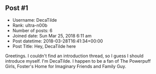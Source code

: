 ## Post #1
- Username: DecaTilde
- Rank: ultra-n00b
- Number of posts: 6
- Joined date: Sun Mar 25, 2018 6:11 am
- Post datetime: 2018-03-28T16:41:34+00:00
- Post Title: Hey, DecaTilde here

Greetings. I couldn't find an introduction thread, so I guess I should introduce myself. I'm DecaTilde. I happen to be a fan of The Powerpuff Girls, Foster's Home for Imaginary Friends and Family Guy.
